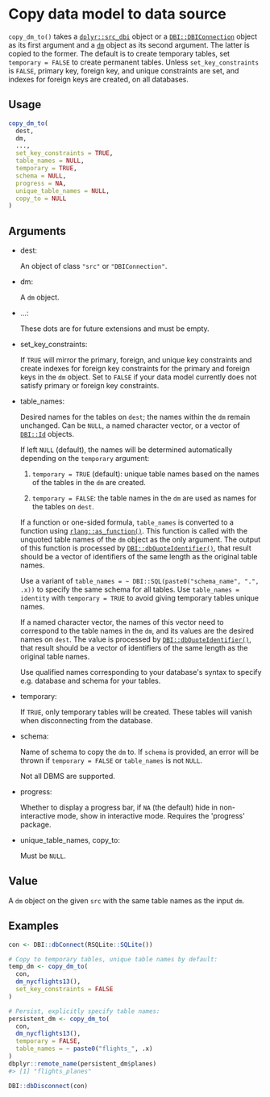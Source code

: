 # Copy data model to data source

`copy_dm_to()` takes a
[`dplyr::src_dbi`](https://dplyr.tidyverse.org/reference/src_dbi.html)
object or a
[`DBI::DBIConnection`](https://dbi.r-dbi.org/reference/DBIConnection-class.html)
object as its first argument and a
[`dm`](https://dm.cynkra.com/dev/reference/dm.md) object as its second
argument. The latter is copied to the former. The default is to create
temporary tables, set `temporary = FALSE` to create permanent tables.
Unless `set_key_constraints` is `FALSE`, primary key, foreign key, and
unique constraints are set, and indexes for foreign keys are created, on
all databases.

## Usage

``` r
copy_dm_to(
  dest,
  dm,
  ...,
  set_key_constraints = TRUE,
  table_names = NULL,
  temporary = TRUE,
  schema = NULL,
  progress = NA,
  unique_table_names = NULL,
  copy_to = NULL
)
```

## Arguments

- dest:

  An object of class `"src"` or `"DBIConnection"`.

- dm:

  A `dm` object.

- ...:

  These dots are for future extensions and must be empty.

- set_key_constraints:

  If `TRUE` will mirror the primary, foreign, and unique key constraints
  and create indexes for foreign key constraints for the primary and
  foreign keys in the `dm` object. Set to `FALSE` if your data model
  currently does not satisfy primary or foreign key constraints.

- table_names:

  Desired names for the tables on `dest`; the names within the `dm`
  remain unchanged. Can be `NULL`, a named character vector, or a vector
  of [`DBI::Id`](https://dbi.r-dbi.org/reference/Id.html) objects.

  If left `NULL` (default), the names will be determined automatically
  depending on the `temporary` argument:

  1.  `temporary = TRUE` (default): unique table names based on the
      names of the tables in the `dm` are created.

  2.  `temporary = FALSE`: the table names in the `dm` are used as names
      for the tables on `dest`.

  If a function or one-sided formula, `table_names` is converted to a
  function using
  [`rlang::as_function()`](https://rlang.r-lib.org/reference/as_function.html).
  This function is called with the unquoted table names of the `dm`
  object as the only argument. The output of this function is processed
  by
  [`DBI::dbQuoteIdentifier()`](https://dbi.r-dbi.org/reference/dbQuoteIdentifier.html),
  that result should be a vector of identifiers of the same length as
  the original table names.

  Use a variant of
  `table_names = ~ DBI::SQL(paste0("schema_name", ".", .x))` to specify
  the same schema for all tables. Use `table_names = identity` with
  `temporary = TRUE` to avoid giving temporary tables unique names.

  If a named character vector, the names of this vector need to
  correspond to the table names in the `dm`, and its values are the
  desired names on `dest`. The value is processed by
  [`DBI::dbQuoteIdentifier()`](https://dbi.r-dbi.org/reference/dbQuoteIdentifier.html),
  that result should be a vector of identifiers of the same length as
  the original table names.

  Use qualified names corresponding to your database's syntax to specify
  e.g. database and schema for your tables.

- temporary:

  If `TRUE`, only temporary tables will be created. These tables will
  vanish when disconnecting from the database.

- schema:

  Name of schema to copy the `dm` to. If `schema` is provided, an error
  will be thrown if `temporary = FALSE` or `table_names` is not `NULL`.

  Not all DBMS are supported.

- progress:

  Whether to display a progress bar, if `NA` (the default) hide in
  non-interactive mode, show in interactive mode. Requires the
  'progress' package.

- unique_table_names, copy_to:

  Must be `NULL`.

## Value

A `dm` object on the given `src` with the same table names as the input
`dm`.

## Examples

``` r
con <- DBI::dbConnect(RSQLite::SQLite())

# Copy to temporary tables, unique table names by default:
temp_dm <- copy_dm_to(
  con,
  dm_nycflights13(),
  set_key_constraints = FALSE
)

# Persist, explicitly specify table names:
persistent_dm <- copy_dm_to(
  con,
  dm_nycflights13(),
  temporary = FALSE,
  table_names = ~ paste0("flights_", .x)
)
dbplyr::remote_name(persistent_dm$planes)
#> [1] "flights_planes"

DBI::dbDisconnect(con)
```
